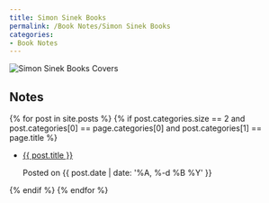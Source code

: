 ```yaml
---
title: Simon Sinek Books
permalink: /Book Notes/Simon Sinek Books
categories:
- Book Notes
---
```


<div class="image">
  <img alt="Simon Sinek Books Covers" src="{{ '/assets/images/Simon%20Sinek%20Books.png' | relative_url }}">
</div>

Notes
-----

{% for post in site.posts %}
{% if post.categories.size == 2 and post.categories[0] == page.categories[0] and post.categories[1] == page.title %}
* <p class="margin-bottom-0"><a href="{{ post.url | relative_url }}">{{ post.title }}</a></p>
  <p class="post-timestamp">Posted on {{ post.date | date: '%A, %-d %B %Y' }}</p>
{% endif %}
{% endfor %}
